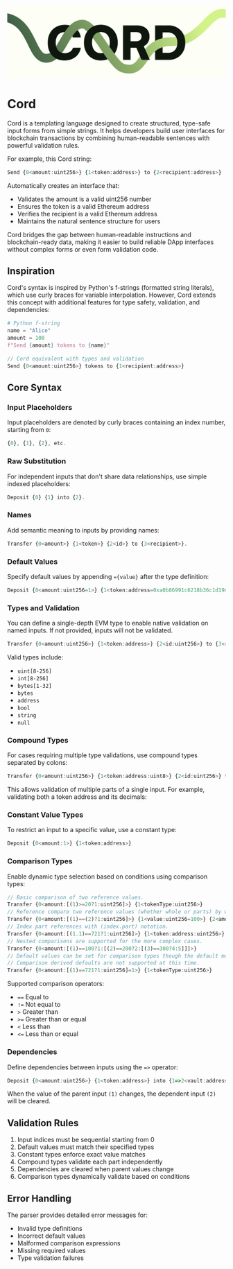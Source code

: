 ![Cord image](./cord.png)

# Cord

Cord is a templating language designed to create structured, type-safe input forms from simple strings. It helps developers build user interfaces for blockchain transactions by combining human-readable sentences with powerful validation rules.

For example, this Cord string:

```typescript
Send {0<amount:uint256>} {1<token:address>} to {2<recipient:address>}
```

Automatically creates an interface that:

-   Validates the amount is a valid uint256 number
-   Ensures the token is a valid Ethereum address
-   Verifies the recipient is a valid Ethereum address
-   Maintains the natural sentence structure for users

Cord bridges the gap between human-readable instructions and blockchain-ready data, making it easier to build reliable DApp interfaces without complex forms or even form validation code.

## Inspiration

Cord's syntax is inspired by Python's f-strings (formatted string literals), which use curly braces for variable interpolation. However, Cord extends this concept with additional features for type safety, validation, and dependencies:

```python
# Python f-string
name = "Alice"
amount = 100
f"Send {amount} tokens to {name}"
```

```typescript
// Cord equivalent with types and validation
Send {0<amount:uint256>} tokens to {1<recipient:address>}
```

## Core Syntax

### Input Placeholders

Input placeholders are denoted by curly braces containing an index number, starting from `0`:

```typescript
{0}, {1}, {2}, etc.
```

### Raw Substitution

For independent inputs that don't share data relationships, use simple indexed placeholders:

```typescript
Deposit {0} {1} into {2}.
```

### Names

Add semantic meaning to inputs by providing names:

```typescript
Transfer {0<amount>} {1<token>} {2<id>} to {3<recipient>}.
```

### Default Values

Specify default values by appending `={value}` after the type definition:

```typescript
Deposit {0<amount:uint256=1>} {1<token:address=0xa0b86991c6218b36c1d19d4a2e9eb0ce3606eb48:uint8=20>} into {1=>2<vault:address>}.
```

### Types and Validation

You can define a single-depth EVM type to enable native validation on named inputs. If not provided, inputs will not be validated.

```typescript
Transfer {0<amount:uint256>} {1<token:address>} {2<id:uint256>} to {3<recipient:address>}.
```

Valid types include:

-   `uint[8-256]`
-   `int[8-256]`
-   `bytes[1-32]`
-   `bytes`
-   `address`
-   `bool`
-   `string`
-   `null`

### Compound Types

For cases requiring multiple type validations, use compound types separated by colons:

```typescript
Transfer {0<amount:uint256>} {1<token:address:uint8>} {2<id:uint256>} to {3<recipient:address>}.
```

This allows validation of multiple parts of a single input. For example, validating both a token address and its decimals:

### Constant Value Types

To restrict an input to a specific value, use a constant type:

```typescript
Deposit {0<amount:1>} {1<token:address>}
```

### Comparison Types

Enable dynamic type selection based on conditions using comparison types:

```typescript
// Basic comparison of two reference values.
Transfer {0<amount:[(1)>=20?1:uint256]>} {1<tokenType:uint256>}
// Reference compare two reference values (whether whole or parts) by wrapping an index in parentheses.
Transfer {0<amount:[(1)==(2)?1:uint256]>} {1<value:uint256=100>} {2<amount:uint256=100>}
// Index part references with (index.part) notation.
Transfer {0<amount:[(1.1)==721?1:uint256]>} {1<token:address:uint256>}
// Nested comparisons are supported for the more complex cases.
Transfer {0<amount:[(1)==100?1:[(2)==200?2:[(3)==300?4:5]]]>}
// Default values can be set for comparison types though the default must be an accepted type for all branches.
// Comparison derived defaults are not supported at this time.
Transfer {0<amount:[(1)==721?1:uint256]=1>} {1<tokenType:uint256>}
```

Supported comparison operators:

-   `==` Equal to
-   `!=` Not equal to
-   `>` Greater than
-   `>=` Greater than or equal
-   `<` Less than
-   `<=` Less than or equal

### Dependencies

Define dependencies between inputs using the `=>` operator:

```typescript
Deposit {0<amount:uint256>} {1<token:address>} into {1=>2<vault:address>}.
```

When the value of the parent input `(1)` changes, the dependent input `(2)` will be cleared.

## Validation Rules

1. Input indices must be sequential starting from 0
2. Default values must match their specified types
3. Constant types enforce exact value matches
4. Compound types validate each part independently
5. Dependencies are cleared when parent values change
6. Comparison types dynamically validate based on conditions

## Error Handling

The parser provides detailed error messages for:

-   Invalid type definitions
-   Incorrect default values
-   Malformed comparison expressions
-   Missing required values
-   Type validation failures
